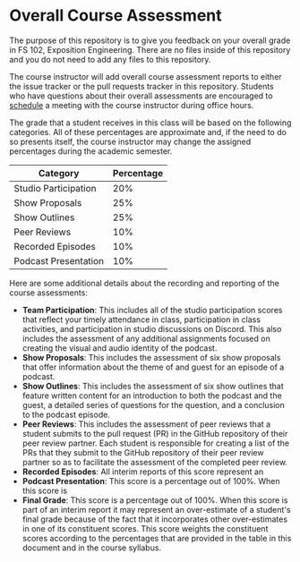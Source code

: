 # Overall Course Assessment

The purpose of this repository is to give you feedback on your overall grade in
FS 102, Exposition Engineering. There are no files inside of this repository
and you do not need to add any files to this repository.

The course instructor will add overall course assessment reports to either the
issue tracker or the pull requests tracker in this repository. Students who
have questions about their overall assessments are encouraged to
[schedule](https://www.gregorykapfhammer.com/schedule/) a meeting with the
course instructor during office hours.

The grade that a student receives in this class will be based on the following
categories. All of these percentages are approximate and, if the need to do so
presents itself, the course instructor may change the assigned percentages
during the academic semester.

| Category                 | Percentage |
|--------------------------|------------|
| Studio Participation     |  20%       |
| Show Proposals           |  25%       |
| Show Outlines            |  25%       |
| Peer Reviews             |  10%       |
| Recorded Episodes        |  10%       |
| Podcast Presentation     |  10%       |

Here are some additional details about the recording and reporting of the course
assessments:

- **Team Participation**: This includes all of the studio participation scores
that reflect your timely attendance in class, participation in class activities,
and participation in studio discussions on Discord. This also includes the
assessment of any additional assignments focused on creating the visual and
audio identity of the podcast.
- **Show Proposals**: This includes the assessment of six show proposals that
offer information about the theme of and guest for an episode of a podcast.
- **Show Outlines**: This includes the assessment of six show outlines that
feature written content for an introduction to both the podcast and the guest, a
detailed series of questions for the question, and a conclusion to the podcast
episode.
- **Peer Reviews**: This includes the assessment of peer reviews that a student
submits to the pull request (PR) in the GitHub repository of their peer review
partner. Each student is responsible for creating a list of the PRs that they
submit to the GitHub repository of their peer review partner so as to facilitate
the assessment of the completed peer review.
- **Recorded Episodes**: All interim reports of this score represent an
- **Podcast Presentation**: This score is a percentage out of 100%. When this
score is
- **Final Grade**: This score is a percentage out of 100%. When this score is
part of an interim report it may represent an over-estimate of a student's final
grade because of the fact that it incorporates other over-estimates in one of
its constituent scores. This score weights the constituent scores according to
the percentages that are provided in the table in this document and in the
course syllabus.
